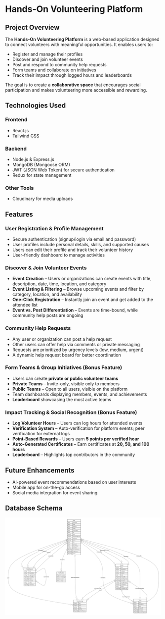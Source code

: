 # Hands-On Volunteering Platform

## Project Overview
The **Hands-On Volunteering Platform** is a web-based application designed to connect volunteers with meaningful opportunities. It enables users to:

- Register and manage their profiles
- Discover and join volunteer events
- Post and respond to community help requests
- Form teams and collaborate on initiatives
- Track their impact through logged hours and leaderboards

The goal is to create a **collaborative space** that encourages social participation and makes volunteering more accessible and rewarding.

## Technologies Used

### Frontend
- React.js
- Tailwind CSS

### Backend
- Node.js & Express.js
- MongoDB (Mongoose ORM)
- JWT (JSON Web Token) for secure authentication
- Redux for state management

### Other Tools
- Cloudinary for media uploads

## Features

### User Registration & Profile Management
- Secure authentication (signup/login via email and password)
- User profiles include personal details, skills, and supported causes
- Users can edit their profile and track their volunteer history
- User-friendly dashboard to manage activities

### Discover & Join Volunteer Events
- **Event Creation** – Users or organizations can create events with title, description, date, time, location, and category
- **Event Listing & Filtering** – Browse upcoming events and filter by category, location, and availability
- **One-Click Registration** – Instantly join an event and get added to the attendee list
- **Event vs. Post Differentiation** – Events are time-bound, while community help posts are ongoing

### Community Help Requests
- Any user or organization can post a help request
- Other users can offer help via comments or private messaging
- Requests are prioritized by urgency levels (low, medium, urgent)
- A dynamic help request board for better coordination

### Form Teams & Group Initiatives (Bonus Feature)
- Users can create **private or public volunteer teams**
- **Private Teams** – Invite-only, visible only to members
- **Public Teams** – Open to all users, visible on the platform
- Team dashboards displaying members, events, and achievements
- **Leaderboard** showcasing the most active teams

### Impact Tracking & Social Recognition (Bonus Feature)
- **Log Volunteer Hours** – Users can log hours for attended events
- **Verification System** – Auto-verification for platform events; peer verification for external logs
- **Point-Based Rewards** – Users earn **5 points per verified hour**
- **Auto-Generated Certificates** – Earn certificates at **20, 50, and 100 hours**
- **Leaderboard** – Highlights top contributors in the community

## Future Enhancements
- AI-powered event recommendations based on user interests
- Mobile app for on-the-go access
- Social media integration for event sharing

## Database Schema
![Project Diagram](https://raw.githubusercontent.com/jishad10/hands-on-volunteering-platform/main/Hands-on%20project/assets/images/diagram.png)



